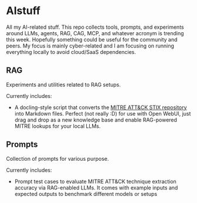 # AIstuff
All my AI-related stuff.
This repo collects tools, prompts, and experiments around LLMs, agents, RAG, CAG, MCP, and whatever acronym is trending this week. 
Hopefully something could be useful for the community and peers.
My focus is mainly cyber-related and I am focusing on running everything locally to avoid cloud/SaaS dependencies. 

## RAG
Experiments and utilities related to RAG setups.

Currently includes:
- A docling-style script that converts the [MITRE ATT&CK STIX repository](https://github.com/mitre-attack/attack-stix-data/) into Markdown files. Perfect (not really :D) for use with Open WebUI, just drag and drop as a new knowledge base and enable RAG-powered MITRE lookups for your local LLMs.

## Prompts
Collection of prompts for various purpose.

Currently includes:
- Prompt test cases to evaluate MITRE ATT&CK technique extraction accuracy via RAG-enabled LLMs. It comes with example inputs and expected outputs to benchmark different models or setups
